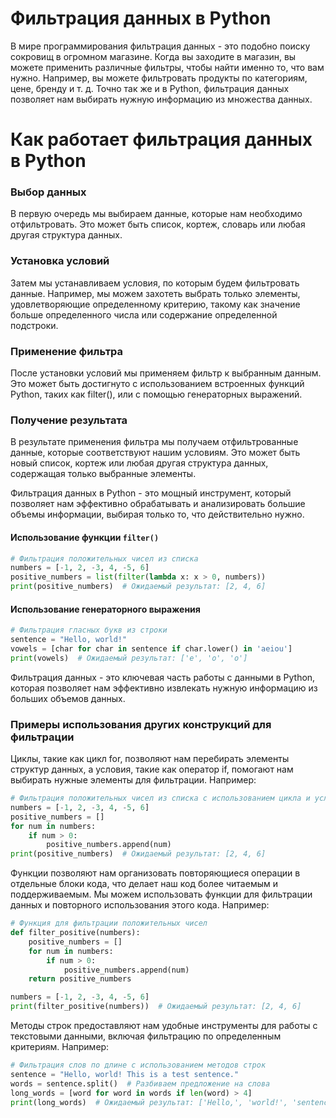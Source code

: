 # Фильтрация данных в Python

В мире программирования фильтрация данных - это подобно поиску сокровищ в огромном магазине. Когда вы заходите в магазин, вы можете применить различные фильтры, чтобы найти именно то, что вам нужно. Например, вы можете фильтровать продукты по категориям, цене, бренду и т. д. Точно так же и в Python, фильтрация данных позволяет нам выбирать нужную информацию из множества данных.

# Как работает фильтрация данных в Python

### Выбор данных
В первую очередь мы выбираем данные, которые нам необходимо отфильтровать. Это может быть список, кортеж, словарь или любая другая структура данных.

### Установка условий
Затем мы устанавливаем условия, по которым будем фильтровать данные. Например, мы можем захотеть выбрать только элементы, удовлетворяющие определенному критерию, такому как значение больше определенного числа или содержание определенной подстроки.

### Применение фильтра
После установки условий мы применяем фильтр к выбранным данным. Это может быть достигнуто с использованием встроенных функций Python, таких как filter(), или с помощью генераторных выражений.

### Получение результата 
В результате применения фильтра мы получаем отфильтрованные данные, которые соответствуют нашим условиям. Это может быть новый список, кортеж или любая другая структура данных, содержащая только выбранные элементы.

Фильтрация данных в Python - это мощный инструмент, который позволяет нам эффективно обрабатывать и анализировать большие объемы информации, выбирая только то, что действительно нужно.

#### Использование функции `filter()`

```python
# Фильтрация положительных чисел из списка
numbers = [-1, 2, -3, 4, -5, 6]
positive_numbers = list(filter(lambda x: x > 0, numbers))
print(positive_numbers)  # Ожидаемый результат: [2, 4, 6]
```

#### Использование генераторного выражения

```python
# Фильтрация гласных букв из строки
sentence = "Hello, world!"
vowels = [char for char in sentence if char.lower() in 'aeiou']
print(vowels)  # Ожидаемый результат: ['e', 'o', 'o']
```
Фильтрация данных - это ключевая часть работы с данными в Python, которая позволяет нам эффективно извлекать нужную информацию из больших объемов данных.

### Примеры использования других конструкций для фильтрации

Циклы, такие как цикл for, позволяют нам перебирать элементы структур данных, а условия, такие как оператор if, помогают нам выбирать нужные элементы для фильтрации. Например:

```python
# Фильтрация положительных чисел из списка с использованием цикла и условия
numbers = [-1, 2, -3, 4, -5, 6]
positive_numbers = []
for num in numbers:
    if num > 0:
        positive_numbers.append(num)
print(positive_numbers)  # Ожидаемый результат: [2, 4, 6]
```

Функции позволяют нам организовать повторяющиеся операции в отдельные блоки кода, что делает наш код более читаемым и поддерживаемым. Мы можем использовать функции для фильтрации данных и повторного использования этого кода. Например:

```python
# Функция для фильтрации положительных чисел
def filter_positive(numbers):
    positive_numbers = []
    for num in numbers:
        if num > 0:
            positive_numbers.append(num)
    return positive_numbers

numbers = [-1, 2, -3, 4, -5, 6]
print(filter_positive(numbers))  # Ожидаемый результат: [2, 4, 6]
```

Методы строк предоставляют нам удобные инструменты для работы с текстовыми данными, включая фильтрацию по определенным критериям. Например:

```python
# Фильтрация слов по длине с использованием методов строк
sentence = "Hello, world! This is a test sentence."
words = sentence.split()  # Разбиваем предложение на слова
long_words = [word for word in words if len(word) > 4]
print(long_words)  # Ожидаемый результат: ['Hello,', 'world!', 'sentence.']
```
